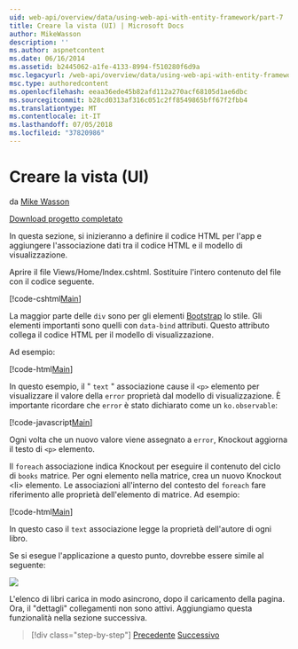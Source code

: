 ```yaml
---
uid: web-api/overview/data/using-web-api-with-entity-framework/part-7
title: Creare la vista (UI) | Microsoft Docs
author: MikeWasson
description: ''
ms.author: aspnetcontent
ms.date: 06/16/2014
ms.assetid: b2445062-a1fe-4133-8994-f510280f6d9a
msc.legacyurl: /web-api/overview/data/using-web-api-with-entity-framework/part-7
msc.type: authoredcontent
ms.openlocfilehash: eeaa36ede45b82afd112a270acf68105d1ae6dbc
ms.sourcegitcommit: b28cd0313af316c051c2ff8549865bff67f2fbb4
ms.translationtype: MT
ms.contentlocale: it-IT
ms.lasthandoff: 07/05/2018
ms.locfileid: "37820986"
---
```

<a name="create-the-view-ui"></a>Creare la vista (UI)
====================
da [Mike Wasson](https://github.com/MikeWasson)

[Download progetto completato](https://github.com/MikeWasson/BookService)

In questa sezione, si inizieranno a definire il codice HTML per l'app e aggiungere l'associazione dati tra il codice HTML e il modello di visualizzazione.

Aprire il file Views/Home/Index.cshtml. Sostituire l'intero contenuto del file con il codice seguente.

[!code-cshtml[Main](part-7/samples/sample1.cshtml)]

La maggior parte delle `div` sono per gli elementi [Bootstrap](http://getbootstrap.com/) lo stile. Gli elementi importanti sono quelli con `data-bind` attributi. Questo attributo collega il codice HTML per il modello di visualizzazione.

Ad esempio:

[!code-html[Main](part-7/samples/sample2.html)]

In questo esempio, il &quot; `text` &quot; associazione cause il `<p>` elemento per visualizzare il valore della `error` proprietà dal modello di visualizzazione. È importante ricordare che `error` è stato dichiarato come un `ko.observable`:

[!code-javascript[Main](part-7/samples/sample3.js)]

Ogni volta che un nuovo valore viene assegnato a `error`, Knockout aggiorna il testo di `<p>` elemento.

Il `foreach` associazione indica Knockout per eseguire il contenuto del ciclo di `books` matrice. Per ogni elemento nella matrice, crea un nuovo Knockout &lt;li&gt; elemento. Le associazioni all'interno del contesto del `foreach` fare riferimento alle proprietà dell'elemento di matrice. Ad esempio:

[!code-html[Main](part-7/samples/sample4.html)]

In questo caso il `text` associazione legge la proprietà dell'autore di ogni libro.

Se si esegue l'applicazione a questo punto, dovrebbe essere simile al seguente:

![](part-7/_static/image1.png)

L'elenco di libri carica in modo asincrono, dopo il caricamento della pagina. Ora, il &quot;dettagli&quot; collegamenti non sono attivi. Aggiungiamo questa funzionalità nella sezione successiva.

> [!div class="step-by-step"]
> [Precedente](part-6.md)
> [Successivo](part-8.md)
